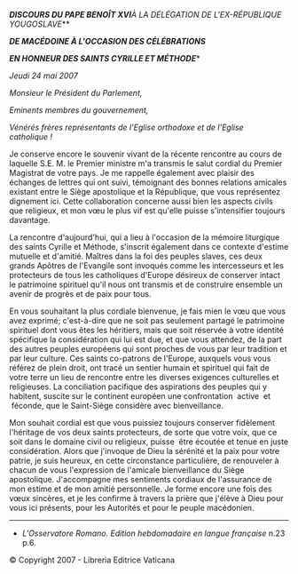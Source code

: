 ***DISCOURS DU PAPE BENOÎT XVI**À LA DÉLÉGATION DE L'EX-RÉPUBLIQUE YOUGOSLAVE***

***DE MACÉDOINE À L'OCCASION DES CÉLÉBRATIONS***

***EN HONNEUR DES SAINTS CYRILLE ET MÉTHODE****

*Jeudi 24 mai 2007*

*Monsieur le Président du Parlement,*

*Eminents membres du gouvernement,*

*Vénérés frères représentants de l'Eglise orthodoxe et de l'Eglise catholique !*

Je conserve encore le souvenir vivant de la récente rencontre au cours de laquelle S.E. M. le Premier ministre m'a transmis le salut cordial du Premier Magistrat de votre pays. Je me rappelle également avec plaisir des échanges de lettres qui ont suivi, témoignant des bonnes relations amicales existant entre le Siège apostolique et la République, que vous représentez dignement ici. Cette collaboration concerne aussi bien les aspects civils que religieux, et mon vœu le plus vif est qu'elle puisse s'intensifier toujours davantage.

La rencontre d'aujourd'hui, qui a lieu à l'occasion de la mémoire liturgique des saints Cyrille et Méthode, s'inscrit également dans ce contexte d'estime mutuelle et d'amitié. Maîtres dans la foi des peuples slaves, ces deux grands Apôtres de l'Evangile sont invoqués comme les intercesseurs et les protecteurs de tous les catholiques d'Europe désireux de conserver intact le patrimoine spirituel qu'il nous ont transmis et de construire ensemble un avenir de progrès et de paix pour tous.

En vous souhaitant la plus cordiale bienvenue, je fais mien le vœu que vous avez exprimé; c'est-à-dire que ne soit pas seulement partagé le patrimoine spirituel dont vous êtes les héritiers, mais que soit réservée à votre identité spécifique la considération qui lui est due, et que vous attendez, de la part des autres peuples européens qui sont proches de vous par leur tradition et par leur culture. Ces saints co-patrons de l'Europe, auxquels vous vous référez de plein droit, ont tracé un sentier humain et spirituel qui fait de votre terre un lieu de rencontre entre les diverses exigences culturelles et religieuses. La conciliation pacifique des aspirations des peuples qui y habitent, suscite sur le continent européen une confrontation  active  et  féconde, que le Saint-Siège considère avec bienveillance.

Mon souhait cordial est que vous puissiez toujours conserver fidèlement l'héritage de vos deux saints protecteurs, de sorte que votre voix, que ce soit dans le domaine civil ou religieux, puisse  être écoutée et tenue en juste considération. Alors que j'invoque de Dieu la sérénité et la paix pour votre patrie, je suis heureux, en cette circonstance particulière, de renouveler à chacun de vous l'expression de l'amicale bienveillance du Siège apostolique. J'accompagne mes sentiments cordiaux de l'assurance de mon estime et de mon amitié personnelle. Je forme encore une fois des vœux sincères, et je les confirme à travers la prière que j'élève à Dieu pour vous ici présents, pour les Autorités et pour le peuple macédonien.

* * *

* *L'Osservatore Romano. Edition hebdomadaire en langue française* n.23 p.6.

© Copyright 2007 - Libreria Editrice Vaticana